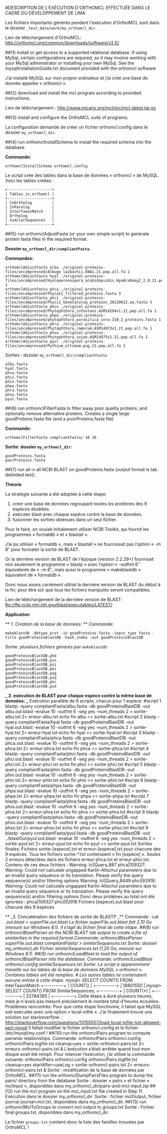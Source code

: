 #DESCRIPTION DE L'EXÉCUTION D'ORTHOMCL EFFECTUÉE DANS LE CADRE DU DÉVELOPPEMENT DE LIMA

Les fichiers importants générés pendant l'exécution d'OrthoMCL sont dans le dossier `_test_data/work/my_orthomcl_dir`.

Lien de téléchargement d'OrthoMCL: http://orthomcl.org/common/downloads/software/v2.0/

##(1) install or get access to a supported relational database.  If using MySql, certain configurations are required, so it may involve working with your MySql administrator or installing your own MySql.  See the mysqlInstallationGuide.txt document provided with the orthomcl software.

J’ai installé MySQL sur mon propre ordinateur et j’ai créé une base de donnée appelée « orthomcl ».

##(2) download and install the mcl program according to provided instructions.

Lien de téléchargement : http://www.micans.org/mcl/src/mcl-latest.tar.gz

##(3) install and configure the OrthoMCL suite of programs.

La configuration demande de créer un fichier orthomcl.config dans le dossier `my_orthomcl_dir`.

##(4) run orthomclInstallSchema to install the required schema into the database.

**Commande:**
```
orthomclInstallSchema orthomcl.config
```

Le script crée des tables dans la base de données « orthomcl » de MySQL. Voici les tables créées :
```
+--------------------+
| Tables_in_orthomcl |
+--------------------+
| CoOrtholog         |
| InParalog          |
| InterTaxonMatch    |
| Ortholog           |
| SimilarSequences   |
+--------------------+
```
##(5) run orthomclAdjustFasta (or your own simple script) to generate protein fasta files in the required format.

**Dossier `my_orthomcl_dir/compliantFasta`.**

**Commandes:**
```
orthomclAdjustFasta albu ./original-proteins-files/uncompressed/Albugo_laibachii.ENA1.21.pep.all.fa 1
orthomclAdjustFasta hyal ./original-proteins-files/uncompressed/Hyaloperonospora_arabidopsidis.HyaAraEmoy2_2.0.21.pep.all.fa 1
orthomclAdjustFasta phca ./original-proteins-files/uncompressed/Phyca11_filtered_proteins.fasta 3
orthomclAdjustFasta phci ./original-proteins-files/uncompressed/Phyci1_GeneCatalog_proteins_20120612.aa.fasta 3
orthomclAdjustFasta phin ./original-proteins-files/uncompressed/Phytophthora_infestans.ASM14294v1.21.pep.all.fa 1
orthomclAdjustFasta phpa ./original-proteins-files/uncompressed/phytophthora_parasitica_inra-310_2_proteins.fasta 1
orthomclAdjustFasta phra ./original-proteins-files/uncompressed/Phytophthora_ramorum.ASM14973v1.21.pep.all.fa 1
orthomclAdjustFasta phso ./original-proteins-files/uncompressed/Phytophthora_sojae.ASM14975v1.21.pep.all.fa 1
orthomclAdjustFasta pyul ./original-proteins-files/uncompressed/Pythium_ultimum.pug.21.pep.all.fa 1
```

Sorties : dossier `my_orthomcl_dir/compliantFasta`:
```
albu.fasta
hyal.fasta
phca.fasta
phci.fasta
phin.fasta
phpa.fasta
phra.fasta
phso.fasta
pyul.fasta
```

##(6) run orthomclFilterFasta to filter away poor quality proteins, and optionally remove alternative proteins. Creates a single large goodProteins.fasta file (and a poorProteins.fasta file)

**Commande:**
```
orthomclFilterFasta compliantFasta/ 10 20
```

**Sortie: dossier `my_orthomcl_dir`:**
```
goodProteins.fasta
poorProteins.fasta
```

##(7) run all-v-all NCBI BLAST on goodProteins.fasta (output format is tab delimited text).

**Théorie**

La stratégie suivante a été adoptée à cette étape:
1. créer une base de données regroupant toutes les protéines des 9 espèces étudiées.
2. exécuter blast avec chaque espèce contre la base de données.
3. fusionner les sorties obtenues dans un seul fichier.

Pour le faire, on voulait initialement utiliser NCBI Toolkit, qui fournit les programmes « formatdb » et « blastall ».

J’ai pu utiliser « formatdb », mais « blastall » ne fournissait pas l’option « -m 8″ pour formater la sortie de BLAST.

Or la dernière version de BLAST de l'époque (version 2.2.29+) fournisait non seulement le programme « blastp » avec l’option « -outfmt 6″ équivalente de « -m 8″, mais aussi le programme « makeblastdb » équivalent de « formatdb ».

Donc nous avons carrément utilisé la dernière version de BLAST du début à la fin, pour être sûr que tous les fichiers manipulés seront compatibles.

Lien de téléchargement de la dernière version de BLAST: ftp://ftp.ncbi.nlm.nih.gov/blast/executables/LATEST/

**Application**

** *1. Création de la base de données:* **
*Commande:*
```
makeblastdb -dbtype prot -in goodProteins.fasta -input_type fasta -title goodProteinsBlastDB -hash_index -out goodProteinsBlastDB
```
*Sortie: plusieurs fichiers générés par `makeblastdb`:*
```
goodProteinsBlastDB.phd
goodProteinsBlastDB.pin
goodProteinsBlastDB.psi
goodProteinsBlastDB.phi
goodProteinsBlastDB.pog
goodProteinsBlastDB.psq
goodProteinsBlastDB.phr
goodProteinsBlastDB.psd
````

**_ 2. exécution de BLAST pour chaque espèce contre la même base de données: _**
	Exécution parallèle de 9 scripts, chacun pour 1 espèce:
		#script 1
		blastp -query compliantFasta/albu.fasta -db goodProteinsBlastDB -out albu.out.blast -evalue 10 -outfmt 6 -seg yes -num_threads 2 > sortie-albu.txt 2> erreur-albu.txt
		echo fin albu >> sortie-albu.txt
		#script 2
		blastp -query compliantFasta/hyal.fasta -db goodProteinsBlastDB -out hyal.out.blast -evalue 10 -outfmt 6 -seg yes -num_threads 2 > sortie-hyal.txt 2> erreur-hyal.txt
		echo fin hyal >> sortie-hyal.txt
		#script 3
		blastp -query compliantFasta/phca.fasta -db goodProteinsBlastDB -out phca.out.blast -evalue 10 -outfmt 6 -seg yes -num_threads 2 > sortie-phca.txt 2> erreur-phca.txt
		echo fin phca >> sortie-phca.txt
		#script 4
		blastp -query compliantFasta/phci.fasta -db goodProteinsBlastDB -out phci.out.blast -evalue 10 -outfmt 6 -seg yes -num_threads 2 > sortie-phci.txt 2> erreur-phci.txt
		echo fin phci >> sortie-phci.txt
		#script 5
		blastp -query compliantFasta/phin.fasta -db goodProteinsBlastDB -out phin.out.blast -evalue 10 -outfmt 6 -seg yes -num_threads 2 > sortie-phin.txt 2> erreur-phin.txt
		echo fin phin >> sortie-phin.txt
		#script 6
		blastp -query compliantFasta/phpa.fasta -db goodProteinsBlastDB -out phpa.out.blast -evalue 10 -outfmt 6 -seg yes -num_threads 2 > sortie-phpa.txt 2> erreur-phpa.txt
		echo fin phpa >> sortie-phpa.txt
		#script 7
		blastp -query compliantFasta/phra.fasta -db goodProteinsBlastDB -out phra.out.blast -evalue 10 -outfmt 6 -seg yes -num_threads 2 > sortie-phra.txt 2> erreur-phra.txt
		echo fin phra >> sortie-phra.txt
		#script 8
		blastp -query compliantFasta/phso.fasta -db goodProteinsBlastDB -out phso.out.blast -evalue 10 -outfmt 6 -seg yes -num_threads 2 > sortie-phso.txt 2> erreur-phso.txt
		echo fin phso >> sortie-phso.txt
		#script 9
		blastp -query compliantFasta/pyul.fasta -db goodProteinsBlastDB -out ../blastOut/pyul.out.blast -evalue 10 -outfmt 6 -seg yes -num_threads 2 > sortie-pyul.txt 2> erreur-pyul.txt
		echo fin pyul >> sortie-pyul.txt
	Sorties finales:
		Fichiers sortie-[espece].txt et erreur-[espece].txt pour chacune des 9 espèces.
			Tous les fichiers sortie-*.txt contenaient « fin [espèce] ».
			Seules 2 erreurs détectées dans les fichiers erreur-phca.txt et erreur-phci.txt. Contenu de ces deux fichiers :
				Warning: lcl|Query_887 phca|109327: Warning: Could not calculate ungapped Karlin-Altschul parameters due to an invalid query sequence or its translation. Please verify the query sequence(s) and/or filtering options
				Warning: lcl|Query_8449 phci|92918: Warning: Could not calculate ungapped Karlin-Altschul parameters due to an invalid query sequence or its translation. Please verify the query sequence(s) and/or filtering options
			Donc deux protéines au total ont été ignorées :
				phca|109327
				phci|92918
		Fichiers [espece].out.blast pour chacune des 9 espèces

** _3. Concaténation des fichiers de sortie de BLASTP _**
	Commande :
		cat *.out.blast > superFile.out.blast
	Le fichier superFile.out.blast fait 2,10 Go (mesuré sur Windows 8.1). Il s'agit du fichier final de cette étape.
##(8) run orthomclBlastParser on the NCBI BLAST tab output to create a file of similarities in the required format
    Commande:
        orthomclBlastParser superFile.out.blast compliantFasta/ > similarSequences.txt
    Sortie: dossier my_orthomcl_dir
        Fichier similarSequences.txt (1,20 Go; mesuré sur Windows 8.1).
##(9) run orthomclLoadBlast to load the output of orthomclBlastParser into the database.
    Commande:
        orthomclLoadBlast orthomcl.config similarSequences.txt
    Sortie:
        Le script a apparemment travaillé sur les tables de la base de données MySQL « orthomcl ». Certaines tables ont été remplies.
        # Les autres tables ne contenaient aucune entrée à cette étape.
			mysql> SELECT COUNT(*) FROM InterTaxonMatch
			+----------+
			| COUNT(*) |
			+----------+
			| 18801550 |
			mysql> SELECT COUNT(*) FROM SimilarSequences;
			+----------+
			| COUNT(*) |
			+----------+
			| 22784385 |
			+----------+
	Cette étape a duré plusieurs heures, mais je n'avais pas mesuré précisément le nombre total d'heures écoulées.
	Problèmes rencontrés:
		Pour que cette étape fonctionne, il fallait que MySQL soit exécutée avec une option « local-infile ».
		J’ai finalement trouvé une solution sur stackoverflow : http://stackoverflow.com/questions/13155057/load-local-infile-not-allowed-perl-mysql
		Il fallait modifier le fichier orthomcl.config et le fichier /etc/mysql/my.conf !
##(10) run the orthomclPairs program to compute pairwise relationships.
	Commande:
		orthomclPairs orthomcl.config orthomclPairs.logfile.txt cleanup=yes  > sortie-orthomcl-pairs.txt 2> erreurs-orthomcl-pairs.txt &
	L’exécution s’était arrêtée quand tout mon disque avait été rempli. Pour relancer l’exécution, j’ai utilisé la commande suivante:
		orthomclPairs orthomcl.config orthomclPairs.logfile.txt cleanup=yes startAfter=useLog  > sortie-orthomcl-pairs.txt 2> erreurs-orthomcl-pairs.txt &
	Sortie : modification de la base de données par OrthoMCL.
##(11) run the orthomclDumpPairsFiles program to dump the pairs/ directory from the database
	Sortie : dossier « pairs » et fichier « mclInput », disponibles dans my_orthomcl_dir/pairs-and-mcl-input.zip
##(12) run the mcl program on the mcl_input.txt file created in Step 11.
	Exécution dans le dossier my_orthomcl_dir.
	Sortie : fichier mclOutput, fichier journal journal=mcl.txt, disponibles dans my_orthomcl_dir.
##(13) run orthomclMclToGroups to convert mcl output to groups.txt
	Sortie : Fichier final groups.txt, disponibles dans my_orthomcl_dir.

Le fichier `groups.txt` contient donc la liste des familles trouvées par OrthoMCL !
